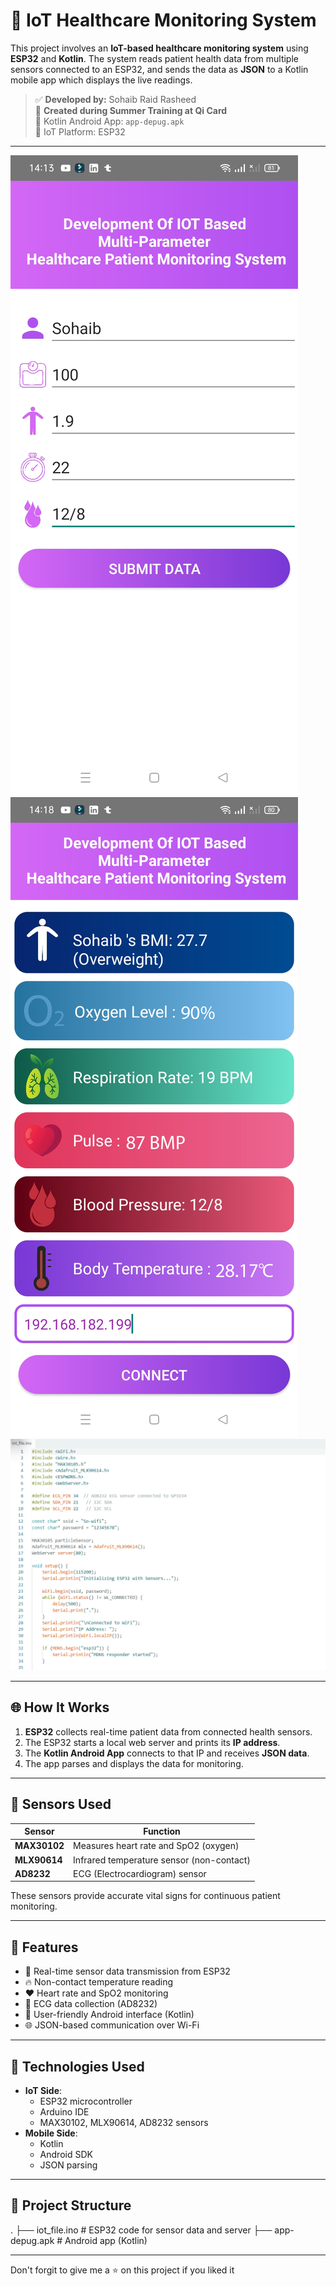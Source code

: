 # 🏥 IoT Healthcare Monitoring System

This project involves an **IoT-based healthcare monitoring system** using **ESP32** and **Kotlin**. The system reads patient health data from multiple sensors connected to an ESP32, and sends the data as **JSON** to a Kotlin mobile app which displays the live readings.

> ✅ **Developed by:** Sohaib Raid Rasheed  
> 🏢 **Created during Summer Training at Qi Card**  
> 📱 Kotlin Android App: `app-depug.apk`  
> 🔌 IoT Platform: ESP32

---

![](images/app-screen-1.png)
![](images/app-screen-2.png)
![](images/iot-setup.png)

---

## 🌐 How It Works

1. **ESP32** collects real-time patient data from connected health sensors.
2. The ESP32 starts a local web server and prints its **IP address**.
3. The **Kotlin Android App** connects to that IP and receives **JSON data**.
4. The app parses and displays the data for monitoring.

---

## 🧠 Sensors Used

| Sensor         | Function                                |
|----------------|-----------------------------------------|
| **MAX30102**   | Measures heart rate and SpO2 (oxygen)   |
| **MLX90614**   | Infrared temperature sensor (non-contact) |
| **AD8232**     | ECG (Electrocardiogram) sensor          |

These sensors provide accurate vital signs for continuous patient monitoring.

---

## 📱 Features

- 📡 Real-time sensor data transmission from ESP32
- 🔥 Non-contact temperature reading
- ❤️ Heart rate and SpO2 monitoring
- 🧠 ECG data collection (AD8232)
- 📲 User-friendly Android interface (Kotlin)
- 🌐 JSON-based communication over Wi-Fi

---

## 🔧 Technologies Used

- **IoT Side**:
  - ESP32 microcontroller
  - Arduino IDE
  - MAX30102, MLX90614, AD8232 sensors
- **Mobile Side**:
  - Kotlin
  - Android SDK
  - JSON parsing

---

## 📁 Project Structure

.
├── iot_file.ino # ESP32 code for sensor data and server
├── app-depug.apk # Android app (Kotlin)


---

Don't forgit to give me a ⭐ on this project if you liked it




